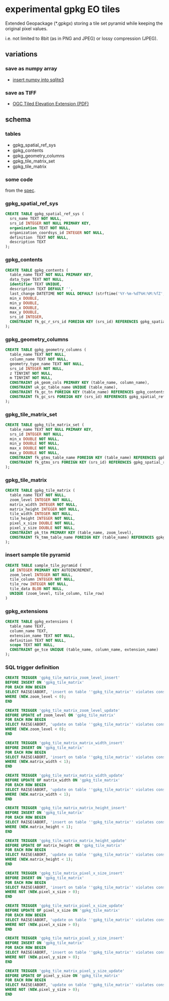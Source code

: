 # experimental gpkg EO tiles

Extended Geopackage (*.gpkgx) storing a tile set pyramid while keeping the original pixel values.

i.e. not limited to 8bit (as in PNG and JPEG) or lossy compression (JPEG).

## variations

### save as numpy array
* [insert numpy into sqlite3](http://stackoverflow.com/questions/18621513/python-insert-numpy-array-into-sqlite3-database)

### save as TIFF
* [OGC Tiled Elevation Extension (PDF)](https://www.google.at/url?sa=t&rct=j&q=&esrc=s&source=web&cd=4&sqi=2&ved=0CDAQFjADahUKEwiX6aX887zIAhVK7hoKHbfuBts&url=https%3A%2F%2Fportal.opengeospatial.org%2Ffiles%2F%3Fartifact_id%3D63289&usg=AFQjCNHoo85tj0neUFP9jmwBGs9dv6qmpA&sig2=XpINIwbEDLFJ_6Snyk5Ivg&bvm=bv.104819420,d.d2s&cad=rja)

## schema

### tables
* gpkg_spatial_ref_sys
* gpkg_contents
* gpkg_geometry_columns
* gpkg_tile_matrix_set
* gpkg_tile_matrix

### some code

from the [spec](http://www.geopackage.org/spec).

### gpkg_spatial_ref_sys
```sql
CREATE TABLE gpkg_spatial_ref_sys (
  srs_name TEXT NOT NULL,
  srs_id INTEGER NOT NULL PRIMARY KEY,
  organization TEXT NOT NULL,
  organization_coordsys_id INTEGER NOT NULL,
  definition  TEXT NOT NULL,
  description TEXT
);
```

### gpkg_contents
```sql
CREATE TABLE gpkg_contents (
  table_name TEXT NOT NULL PRIMARY KEY,
  data_type TEXT NOT NULL,
  identifier TEXT UNIQUE,
  description TEXT DEFAULT '',
  last_change DATETIME NOT NULL DEFAULT (strftime('%Y-%m-%dT%H:%M:%fZ','now')),
  min_x DOUBLE,
  min_y DOUBLE,
  max_x DOUBLE,
  max_y DOUBLE,
  srs_id INTEGER,
  CONSTRAINT fk_gc_r_srs_id FOREIGN KEY (srs_id) REFERENCES gpkg_spatial_ref_sys(srs_id)
);
```

### gpkg_geometry_columns
```sql
CREATE TABLE gpkg_geometry_columns (
  table_name TEXT NOT NULL,
  column_name TEXT NOT NULL,
  geometry_type_name TEXT NOT NULL,
  srs_id INTEGER NOT NULL,
  z TINYINT NOT NULL,
  m TINYINT NOT NULL,
  CONSTRAINT pk_geom_cols PRIMARY KEY (table_name, column_name),
  CONSTRAINT uk_gc_table_name UNIQUE (table_name),
  CONSTRAINT fk_gc_tn FOREIGN KEY (table_name) REFERENCES gpkg_contents(table_name),
  CONSTRAINT fk_gc_srs FOREIGN KEY (srs_id) REFERENCES gpkg_spatial_ref_sys (srs_id)
);
```

### gpkg_tile_matrix_set
```sql
CREATE TABLE gpkg_tile_matrix_set (
  table_name TEXT NOT NULL PRIMARY KEY,
  srs_id INTEGER NOT NULL,
  min_x DOUBLE NOT NULL,
  min_y DOUBLE NOT NULL,
  max_x DOUBLE NOT NULL,
  max_y DOUBLE NOT NULL,
  CONSTRAINT fk_gtms_table_name FOREIGN KEY (table_name) REFERENCES gpkg_contents(table_name),
  CONSTRAINT fk_gtms_srs FOREIGN KEY (srs_id) REFERENCES gpkg_spatial_ref_sys (srs_id)
);
```

### gpkg_tile_matrix
```sql
CREATE TABLE gpkg_tile_matrix (
  table_name TEXT NOT NULL,
  zoom_level INTEGER NOT NULL,
  matrix_width INTEGER NOT NULL,
  matrix_height INTEGER NOT NULL,
  tile_width INTEGER NOT NULL,
  tile_height INTEGER NOT NULL,
  pixel_x_size DOUBLE NOT NULL,
  pixel_y_size DOUBLE NOT NULL,
  CONSTRAINT pk_ttm PRIMARY KEY (table_name, zoom_level),
  CONSTRAINT fk_tmm_table_name FOREIGN KEY (table_name) REFERENCES gpkg_contents(table_name)
);
```

### insert sample tile pyramid
```sql
CREATE TABLE sample_tile_pyramid (
  id INTEGER PRIMARY KEY AUTOINCREMENT,
  zoom_level INTEGER NOT NULL,
  tile_column INTEGER NOT NULL,
  tile_row INTEGER NOT NULL,
  tile_data BLOB NOT NULL,
  UNIQUE (zoom_level, tile_column, tile_row)
)
```

### gpkg_extensions
```sql
CREATE TABLE gpkg_extensions (
  table_name TEXT,
  column_name TEXT,
  extension_name TEXT NOT NULL,
  definition TEXT NOT NULL,
  scope TEXT NOT NULL,
  CONSTRAINT ge_tce UNIQUE (table_name, column_name, extension_name)
);
```

### SQL trigger definition
```sql
CREATE TRIGGER 'gpkg_tile_matrix_zoom_level_insert'
BEFORE INSERT ON 'gpkg_tile_matrix'
FOR EACH ROW BEGIN
SELECT RAISE(ABORT, 'insert on table ''gpkg_tile_matrix'' violates constraint: zoom_level cannot be less than 0')
WHERE (NEW.zoom_level < 0);
END

CREATE TRIGGER 'gpkg_tile_matrix_zoom_level_update'
BEFORE UPDATE of zoom_level ON 'gpkg_tile_matrix'
FOR EACH ROW BEGIN
SELECT RAISE(ABORT, 'update on table ''gpkg_tile_matrix'' violates constraint: zoom_level cannot be less than 0')
WHERE (NEW.zoom_level < 0);
END

CREATE TRIGGER 'gpkg_tile_matrix_matrix_width_insert'
BEFORE INSERT ON 'gpkg_tile_matrix'
FOR EACH ROW BEGIN
SELECT RAISE(ABORT, 'insert on table ''gpkg_tile_matrix'' violates constraint: matrix_width cannot be less than 1')
WHERE (NEW.matrix_width < 1);
END

CREATE TRIGGER 'gpkg_tile_matrix_matrix_width_update'
BEFORE UPDATE OF matrix_width ON 'gpkg_tile_matrix'
FOR EACH ROW BEGIN
SELECT RAISE(ABORT, 'update on table ''gpkg_tile_matrix'' violates constraint: matrix_width cannot be less than 1')
WHERE (NEW.matrix_width < 1);
END

CREATE TRIGGER 'gpkg_tile_matrix_matrix_height_insert'
BEFORE INSERT ON 'gpkg_tile_matrix'
FOR EACH ROW BEGIN
SELECT RAISE(ABORT, 'insert on table ''gpkg_tile_matrix'' violates constraint: matrix_height cannot be less than 1')
WHERE (NEW.matrix_height < 1);
END

CREATE TRIGGER 'gpkg_tile_matrix_matrix_height_update'
BEFORE UPDATE OF matrix_height ON 'gpkg_tile_matrix'
FOR EACH ROW BEGIN
SELECT RAISE(ABORT, 'update on table ''gpkg_tile_matrix'' violates constraint: matrix_height cannot be less than 1')
WHERE (NEW.matrix_height < 1);
END

CREATE TRIGGER 'gpkg_tile_matrix_pixel_x_size_insert'
BEFORE INSERT ON 'gpkg_tile_matrix'
FOR EACH ROW BEGIN
SELECT RAISE(ABORT, 'insert on table ''gpkg_tile_matrix'' violates constraint: pixel_x_size must be greater than 0')
WHERE NOT (NEW.pixel_x_size > 0);
END

CREATE TRIGGER 'gpkg_tile_matrix_pixel_x_size_update'
BEFORE UPDATE OF pixel_x_size ON 'gpkg_tile_matrix'
FOR EACH ROW BEGIN
SELECT RAISE(ABORT, 'update on table ''gpkg_tile_matrix'' violates constraint: pixel_x_size must be greater than 0')
WHERE NOT (NEW.pixel_x_size > 0);
END

CREATE TRIGGER 'gpkg_tile_matrix_pixel_y_size_insert'
BEFORE INSERT ON 'gpkg_tile_matrix'
FOR EACH ROW BEGIN
SELECT RAISE(ABORT, 'insert on table ''gpkg_tile_matrix'' violates constraint: pixel_y_size must be greater than 0')
WHERE NOT (NEW.pixel_y_size > 0);
END

CREATE TRIGGER 'gpkg_tile_matrix_pixel_y_size_update'
BEFORE UPDATE OF pixel_y_size ON 'gpkg_tile_matrix'
FOR EACH ROW BEGIN
SELECT RAISE(ABORT, 'update on table ''gpkg_tile_matrix'' violates constraint: pixel_y_size must be greater than 0')
WHERE NOT (NEW.pixel_y_size > 0);
END
```
